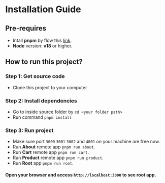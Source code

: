 # Installation Guide
## Pre-requires
* Intall **pnpm** by flow this [link](https://pnpm.io/installation).
* **Node** version: **v18** or higher.

## How to run this project?

### Step 1: Get source code
* Clone this project to your computer

### Step 2: Install dependencies
* Go to inside source folder by `cd <your folder path>`
* Run command `pnpm install`

### Step 3: Run project
* Make sure port `3000` `3001` `3002` and `4001` on your machine are free now.
* Run **About** remote app `pnpm run about`.
* Run **Cart** remote app `pnpm run cart`.
* Run **Product** remote app `pnpm run product`.
* Run **Root** app `pnpm run root`.

#### Open your browser and access `http://localhost:3000` to see root app.
